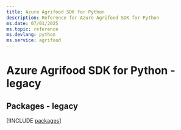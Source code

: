 ```yaml
---
title: Azure Agrifood SDK for Python
description: Reference for Azure Agrifood SDK for Python
ms.date: 07/01/2025
ms.topic: reference
ms.devlang: python
ms.service: agrifood
---
```

# Azure Agrifood SDK for Python - legacy
## Packages - legacy
[!INCLUDE [packages](agrifood-index.md)]